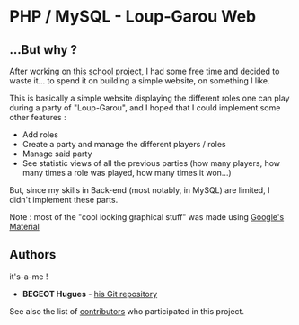 # PHP / MySQL - Loup-Garou Web

## ...But why ?

After working on [this school project](https://github.com/Rcern/manager), I had some free time and decided to waste it... to spend it on building a simple website, on something I like.

This is basically a simple website displaying the different roles one can play during a party of "Loup-Garou", and I hoped that I could implement some other features :
* Add roles
* Create a party and manage the different players / roles
* Manage said party
* See statistic views of all the previous parties (how many players, how many times a role was played, how many times it won...)

But, since my skills in Back-end (most notably, in MySQL) are limited, I didn't implement these parts.


Note : most of the "cool looking graphical stuff" was made using [Google's Material](https://www.material.io)


## Authors

it's-a-me !
* **BEGEOT Hugues** - [his Git repository](https://github.com/opsilonn)

See also the list of [contributors](https://github.com/opsilonn/Project_WebServices/graphs/contributors) who participated in this project.
